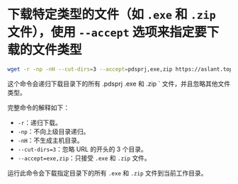 # 下载特定类型的文件（如 `.exe` 和 `.zip` 文件），使用 `--accept` 选项来指定要下载的文件类型

```bash
wget -r -np -nH --cut-dirs=3 --accept=pdsprj,exe,zip https://aslant.top/Cloud/E5/Work_space/Proteus_%E4%BB%BF%E7%9C%9F/
```

这个命令会递归下载目录下的所有 .pdsprj .exe 和 .zip ` 文件，并且忽略其他文件类型。

完整命令的解释如下：
- `-r`：递归下载。
- `-np`：不向上级目录递归。
- `-nH`：不生成主机目录。
- `--cut-dirs=3`：忽略 URL 的开头的 3 个目录。
- `--accept=exe,zip`：只接受 `.exe` 和 `.zip` 文件。

运行此命令会下载指定目录下的所有 `.exe` 和 `.zip` 文件到当前工作目录。
